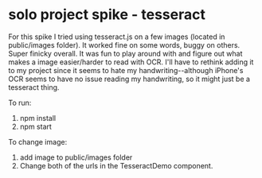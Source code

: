 # solo project spike - tesseract
For this spike I tried using tesseract.js on a few images (located in public/images folder). It worked fine on some words, buggy on others. Super finicky overall. It was fun to play around with and figure out what makes a image easier/harder to read with OCR. I'll have to rethink adding it to my project since it seems to hate my handwriting--although iPhone's OCR seems to have no issue reading my handwriting, so it might just be a tesseract thing.

To run:
1. npm install
2. npm start

To change image:
1. add image to public/images folder
2. Change both of the urls in the TesseractDemo component.
